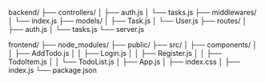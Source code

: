 backend/
  ├── controllers/
  │   ├── auth.js
  │   └── tasks.js
  ├── middlewares/
  │   └── index.js
  ├── models/
  │   ├── Task.js
  │   └── User.js
  ├── routes/
  │   ├── auth.js
  │   └── tasks.js
  └── server.js

frontend/
  ├── node_modules/
  ├── public/
  ├── src/
  │   ├── components/
  │   │   ├── AddTodo.js
  │   │   ├── Login.js
  │   │   ├── Register.js
  │   │   ├── TodoItem.js
  │   │   └── TodoList.js
  │   ├── App.js
  │   ├── index.css
  │   ├── index.js
  └── package.json
